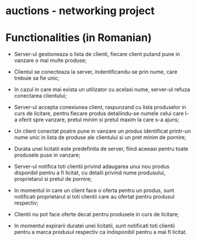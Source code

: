 # auctions - networking project

# Functionalities (in Romanian)

- Server-ul gestioneaza o lista de clienti, fiecare client putand pune in vanzare o mai multe produse;

- Clientul se conecteaza la server, indentificandu-se prin nume, care trebuie sa fie unic;

- In cazul in care mai exista un utilizator cu acelasi nume, server-ul refuza conectarea clientului;

- Server-ul accepta conexiunea client, raspunzand cu lista produselor in curs de licitare, pentru fiecare produs detaliindu-se numele celui care l-a oferit spre vanzare, pretul minim si pretul maxim la care s-a ajuns;

- Un client conectat poatre pune in vanzare un produs identificat printr-un nume unic in lista de produse ale clientului si un pret minim de pornire;

- Durata unei licitatii este predefinita de server, fiind aceeasi pentru toate produsele puse in vanzare;

- Server-ul notifica toti clientii privind adaugarea unui nou produs disponibil pentru a fi licitat, cu detalii privind nume produsului, proprietarul si pretul de pornire;

- In momentul in care un client face o oferta pentru un produs, sunt notificati proprietarul si toti clientii care au ofertat pentru produsul respectiv;

- Clientii nu pot face oferte decat pentru produsele in curs de licitare;

- In momentul expirarii duratei unei licitatii, sunt notificati toti clientii pentru a marca produsul respectiv ca indisponibil pentru a mai fi licitat.

